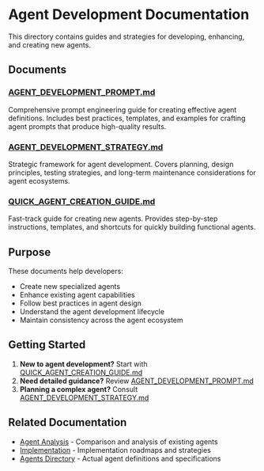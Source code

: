 # Agent Development Documentation

This directory contains guides and strategies for developing, enhancing, and creating new agents.

## Documents

### [AGENT_DEVELOPMENT_PROMPT.md](./AGENT_DEVELOPMENT_PROMPT.md)
Comprehensive prompt engineering guide for creating effective agent definitions. Includes best practices, templates, and examples for crafting agent prompts that produce high-quality results.

### [AGENT_DEVELOPMENT_STRATEGY.md](./AGENT_DEVELOPMENT_STRATEGY.md)
Strategic framework for agent development. Covers planning, design principles, testing strategies, and long-term maintenance considerations for agent ecosystems.

### [QUICK_AGENT_CREATION_GUIDE.md](./QUICK_AGENT_CREATION_GUIDE.md)
Fast-track guide for creating new agents. Provides step-by-step instructions, templates, and shortcuts for quickly building functional agents.

## Purpose

These documents help developers:
- Create new specialized agents
- Enhance existing agent capabilities
- Follow best practices in agent design
- Understand the agent development lifecycle
- Maintain consistency across the agent ecosystem

## Getting Started

1. **New to agent development?** Start with [QUICK_AGENT_CREATION_GUIDE.md](./QUICK_AGENT_CREATION_GUIDE.md)
2. **Need detailed guidance?** Review [AGENT_DEVELOPMENT_PROMPT.md](./AGENT_DEVELOPMENT_PROMPT.md)
3. **Planning a complex agent?** Consult [AGENT_DEVELOPMENT_STRATEGY.md](./AGENT_DEVELOPMENT_STRATEGY.md)

## Related Documentation

- [Agent Analysis](../agent-analysis/) - Comparison and analysis of existing agents
- [Implementation](../implementation/) - Implementation roadmaps and strategies
- [Agents Directory](../../agents/) - Actual agent definitions and specifications

